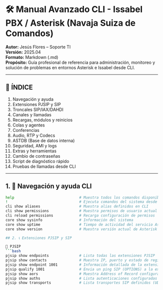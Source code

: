 # 🛠️ Manual Avanzado CLI - Issabel PBX / Asterisk (Navaja Suiza de Comandos)
**Autor:** Jesús Flores – Soporte TI  
**Versión:** 2025.04  
**Formato:** Markdown (.md)  
**Propósito:** Guía profesional de referencia para administración, monitoreo y solución de problemas en entornos Asterisk e Issabel desde CLI.

---

## 📑 ÍNDICE

1. Navegación y ayuda  
2. Extensiones PJSIP y SIP  
3. Troncales SIP/IAX/DAHDI  
4. Canales y llamadas  
5. Recargas, módulos y reinicios  
6. Colas y agentes  
7. Conferencias  
8. Audio, RTP y Codecs  
9. ASTDB (Base de datos interna)  
10. Seguridad, AMI y logs  
11. Extras y herramientas  
12. Cambio de contraseñas  
13. Script de diagnóstico rápido  
14. Pruebas de llamadas desde CLI

---

## 1. 🧭 Navegación y ayuda CLI

```bash
help                              # Muestra todos los comandos disponibles
!                                 # Ejecuta comandos del sistema desde Asterisk CLI
cli show aliases                  # Muestra alias definidos en CLI
cli show permissions              # Muestra permisos de usuario actual
cli reload permissions            # Recarga configuración de permisos
core show sysinfo                 # Información del sistema
core show uptime                  # Tiempo de actividad del servicio Asterisk
core show version                 # Muestra versión actual de Asterisk

## 2. 📞 Extensiones PJSIP y SIP

🔹 PJSIP
```bash
pjsip show endpoints              # Lista todas las extensiones PJSIP
pjsip show contacts               # Muestra IP, puerto y estado de registro de extensiones
pjsip show endpoint 1001          # Información detallada de la extensión 1001
pjsip qualify 1001                # Envia un ping SIP (OPTIONS) a la extensión
pjsip show aors                   # Muestra Address of Record configurados
pjsip show auths                  # Lista autenticaciones configuradas
pjsip show transports             # Lista transportes SIP definidos (UDP, TCP, TLS)

